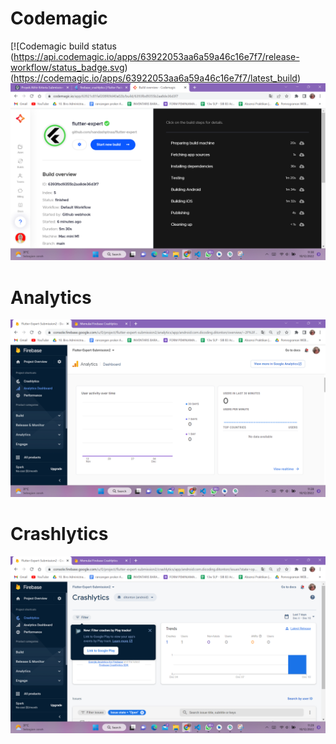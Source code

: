# Codemagic
[![Codemagic build status (https://api.codemagic.io/apps/63922053aa6a59a46c16e7f7/release-workflow/status_badge.svg) (https://codemagic.io/apps/63922053aa6a59a46c16e7f7/latest_build)
![ScreenShot](Codemagic.png "Screenshot")

# Analytics
![ScreenShot](Analytics.png "Screenshot")

# Crashlytics
![ScreenShot](Crashlytics.png "Screenshot")